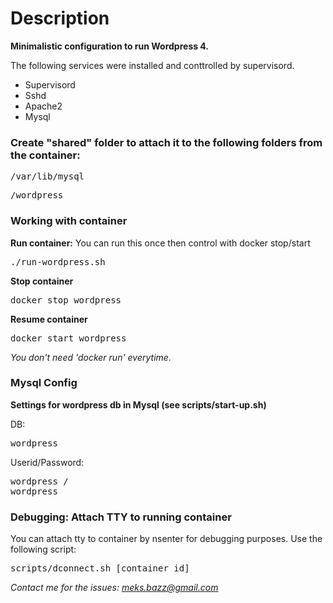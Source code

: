 <h1>Description</h1>

<b>Minimalistic configuration to run Wordpress 4.</b>

The following services were installed and conttrolled by supervisord.

<ul>
<li>Supervisord</li>
<li>Sshd</li>
<li>Apache2</li>
<li>Mysql</li>
</ul>

<h3>Create "shared" folder to attach it to the following folders from the container:</h3>

<pre>/var/lib/mysql</pre>
<pre>/wordpress</pre>

<h3>Working with container</h3>

<b>Run container:</b> You can run this once then control with docker stop/start</b>
<pre>./run-wordpress.sh</pre>

<b>Stop container</b>
<pre>docker stop wordpress</pre>

<b>Resume container</b>
<pre>docker start wordpress</pre>

<i>You don't need 'docker run' everytime.</i>

<h3>Mysql Config</h3>
<b>Settings for wordpress db in Mysql (see scripts/start-up.sh)</b>

DB: <pre>wordpress</pre>
Userid/Password: <pre>wordpress / wordpress</pre>

<h3>Debugging: Attach TTY to running container</h3>

You can attach tty to container by nsenter for debugging purposes. Use the following script:
<pre>scripts/dconnect.sh [container id]</pre>

<i>Contact me for the issues: meks.bazz@gmail.com</i>
